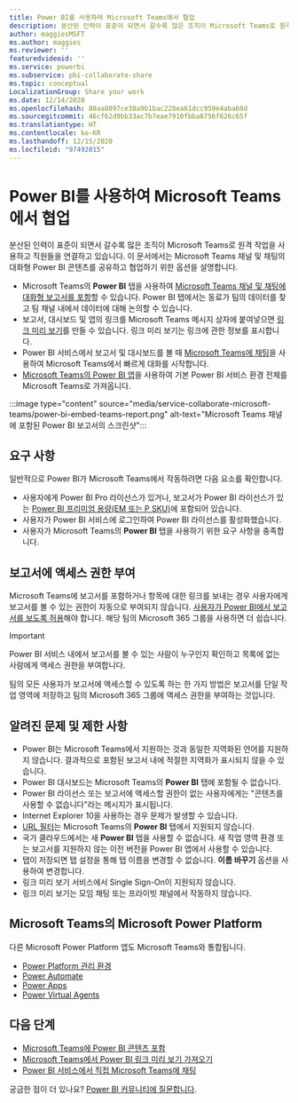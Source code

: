 ```yaml
---
title: Power BI를 사용하여 Microsoft Teams에서 협업
description: 분산된 인력이 표준이 되면서 갈수록 많은 조직이 Microsoft Teams로 원격 작업을 사용하고 직원들을 연결하고 있습니다.
author: maggiesMSFT
ms.author: maggies
ms.reviewer: ''
featuredvideoid: ''
ms.service: powerbi
ms.subservice: pbi-collaborate-share
ms.topic: conceptual
LocalizationGroup: Share your work
ms.date: 12/14/2020
ms.openlocfilehash: 80aa8097ce38a9b1bac228ea61dcc959e4aba60d
ms.sourcegitcommit: 46cf62d9bb33ac7b7eae7910fbba6756f626c65f
ms.translationtype: HT
ms.contentlocale: ko-KR
ms.lasthandoff: 12/15/2020
ms.locfileid: "97492015"
---
```

# <a name="collaborate-in-microsoft-teams-with-power-bi"></a>Power BI를 사용하여 Microsoft Teams에서 협업

분산된 인력이 표준이 되면서 갈수록 많은 조직이 Microsoft Teams로 원격 작업을 사용하고 직원들을 연결하고 있습니다. 이 문서에서는 Microsoft Teams 채널 및 채팅의 대화형 Power BI 콘텐츠를 공유하고 협업하기 위한 옵션을 설명합니다. 

- Microsoft Teams의 **Power BI** 탭을 사용하여 [Microsoft Teams 채널 및 채팅에 대화형 보고서를 포함](service-embed-report-microsoft-teams.md)할 수 있습니다. Power BI 탭에서는 동료가 팀의 데이터를 찾고 팀 채널 내에서 데이터에 대해 논의할 수 있습니다. 
- 보고서, 대시보드 및 앱의 링크를 Microsoft Teams 메시지 상자에 붙여넣으면 [링크 미리 보기](service-teams-link-preview.md)를 만들 수 있습니다. 링크 미리 보기는 링크에 관한 정보를 표시합니다. 
- Power BI 서비스에서 보고서 및 대시보드를 볼 때 [Microsoft Teams에 채팅](service-share-report-teams.md)을 사용하여 Microsoft Teams에서 빠르게 대화를 시작합니다.
- [Microsoft Teams의 Power BI 앱](service-microsoft-teams-app.md)을 사용하여 기본 Power BI 서비스 환경 전체를 Microsoft Teams로 가져옵니다.
 
:::image type="content" source="media/service-collaborate-microsoft-teams/power-bi-embed-teams-report.png" alt-text="Microsoft Teams 채널에 포함된 Power BI 보고서의 스크린샷":::

## <a name="requirements"></a>요구 사항

일반적으로 Power BI가 Microsoft Teams에서 작동하려면 다음 요소를 확인합니다.

- 사용자에게 Power BI Pro 라이선스가 있거나, 보고서가 Power BI 라이선스가 있는 [Power BI 프리미엄 용량(EM 또는 P SKU)](../admin/service-premium-what-is.md)에 포함되어 있습니다.
- 사용자가 Power BI 서비스에 로그인하여 Power BI 라이선스를 활성화했습니다.
- 사용자가 Microsoft Teams의 **Power BI** 탭을 사용하기 위한 요구 사항을 충족합니다.

## <a name="grant-access-to-reports"></a>보고서에 액세스 권한 부여

Microsoft Teams에 보고서를 포함하거나 항목에 대한 링크를 보내는 경우 사용자에게 보고서를 볼 수 있는 권한이 자동으로 부여되지 않습니다. [사용자가 Power BI에서 보고서를 보도록 허용](service-share-dashboards.md)해야 합니다. 해당 팀의 Microsoft 365 그룹을 사용하면 더 쉽습니다.

> [!IMPORTANT]
> Power BI 서비스 내에서 보고서를 볼 수 있는 사람이 누구인지 확인하고 목록에 없는 사람에게 액세스 권한을 부여합니다.

팀의 모든 사용자가 보고서에 액세스할 수 있도록 하는 한 가지 방법은 보고서를 단일 작업 영역에 저장하고 팀의 Microsoft 365 그룹에 액세스 권한을 부여하는 것입니다.

## <a name="known-issues-and-limitations"></a>알려진 문제 및 제한 사항

- Power BI는 Microsoft Teams에서 지원하는 것과 동일한 지역화된 언어를 지원하지 않습니다. 결과적으로 포함된 보고서 내에 적절한 지역화가 표시되지 않을 수 있습니다.
- Power BI 대시보드는 Microsoft Teams의 **Power BI** 탭에 포함될 수 없습니다.
- Power BI 라이선스 또는 보고서에 액세스할 권한이 없는 사용자에게는 "콘텐츠를 사용할 수 없습니다"라는 메시지가 표시됩니다.
- Internet Explorer 10을 사용하는 경우 문제가 발생할 수 있습니다. <!--You can look at the [browsers support for Power BI](../fundamentals/power-bi-browsers.md) and for [Microsoft 365](https://products.office.com/office-system-requirements#Browsers-section). -->
- [URL 필터](service-url-filters.md)는 Microsoft Teams의 **Power BI** 탭에서 지원되지 않습니다.
- 국가 클라우드에서는 새 **Power BI** 탭을 사용할 수 없습니다. 새 작업 영역 환경 또는 보고서를 지원하지 않는 이전 버전을 Power BI 앱에서 사용할 수 있습니다.
- 탭이 저장되면 탭 설정을 통해 탭 이름을 변경할 수 없습니다. **이름 바꾸기** 옵션을 사용하여 변경합니다.
- 링크 미리 보기 서비스에서 Single Sign-On이 지원되지 않습니다.
- 링크 미리 보기는 모임 채팅 또는 프라이빗 채널에서 작동하지 않습니다.

## <a name="microsoft-power-platform-in-microsoft-teams"></a>Microsoft Teams의 Microsoft Power Platform

다른 Microsoft Power Platform 앱도 Microsoft Teams와 통합됩니다.

- [Power Platform 관리 환경](/power-platform/admin/about-teams-environment)
- [Power Automate](/power-automate/teams/overview)
- [Power Apps](/powerapps/teams/overview)
- [Power Virtual Agents](/power-virtual-agents/)

## <a name="next-steps"></a>다음 단계

- [Microsoft Teams에 Power BI 콘텐츠 포함](service-embed-report-microsoft-teams.md)
- [Microsoft Teams에서 Power BI 링크 미리 보기 가져오기](service-teams-link-preview.md)
- [Power BI 서비스에서 직접 Microsoft Teams에 채팅](service-share-report-teams.md)

궁금한 점이 더 있나요? [Power BI 커뮤니티에 질문합니다](https://community.powerbi.com/).
